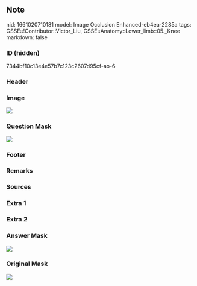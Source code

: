 ## Note
nid: 1661020710181
model: Image Occlusion Enhanced-eb4ea-2285a
tags: GSSE::!Contributor::Victor_Liu, GSSE::Anatomy::Lower_limb::05._Knee
markdown: false

### ID (hidden)
7344bf10c13e4e57b7c123c2607d95cf-ao-6

### Header


### Image
<img src="tmpj08gp2ko.png">

### Question Mask
<img src="7344bf10c13e4e57b7c123c2607d95cf-ao-6-Q.svg">

### Footer


### Remarks


### Sources


### Extra 1


### Extra 2


### Answer Mask
<img src="7344bf10c13e4e57b7c123c2607d95cf-ao-6-A.svg">

### Original Mask
<img src="7344bf10c13e4e57b7c123c2607d95cf-ao-O.svg">
